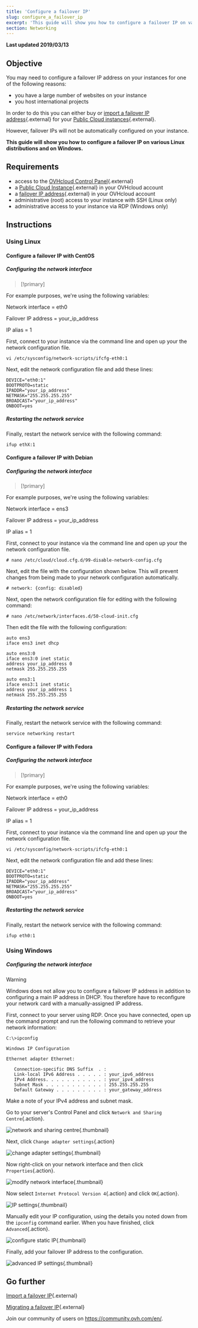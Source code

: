 ```yaml
---
title: 'Configure a failover IP'
slug: configure_a_failover_ip
excerpt: 'This guide will show you how to configure a failover IP on various Linux distributions and on Windows'
section: Networking
---
```


**Last updated 2019/03/13**

## Objective

You may need to configure a failover IP address on your instances for one of the following reasons:

* you have a large number of websites on your instance
* you host international projects

In order to do this you can either buy or [import a failover IP address](../import_a_failover_ip/){.external} for your [Public Cloud instances](https://www.ovh.com/asia/public-cloud/instances/){.external}.

However, failover IPs will not be automatically configured on your instance.

**This guide will show you how to configure a failover IP on various Linux distributions and on Windows.**

## Requirements

* access to the [OVHcloud Control Panel](https://ca.ovh.com/auth/?action=gotomanager){.external}
* a [Public Cloud Instance](https://www.ovh.com/asia/public-cloud/instances/){.external} in your OVHcloud account
* a [failover IP address](https://www.ovh.com/asia/dedicated-servers/ip_failover.xml){.external} in your OVHcloud account
* administrative (root) access to your instance with SSH (Linux only)
* administrative access to your instance via RDP (Windows only)

## Instructions

### Using Linux

#### Configure a failover IP with CentOS

##### Configuring the network interface

> [!primary]
>
For example purposes, we're using the following variables:
>
Network interface = eth0
>
Failover IP address = your_ip_address
>
IP alias = 1
>

First, connect to your instance via the command line and open up your the network configuration file.

```
vi /etc/sysconfig/network-scripts/ifcfg-eth0:1
```

Next, edit the network configuration file and add these lines:

```
DEVICE="eth0:1"
BOOTPROTO=static
IPADDR="your_ip_address"
NETMASK="255.255.255.255"
BROADCAST="your_ip_address"
ONBOOT=yes
```

##### Restarting the network service

Finally, restart the network service with the following command:

```
ifup ethX:1
```

#### Configure a failover IP with Debian

##### Configuring the network interface

> [!primary]
>
For example purposes, we're using the following variables:
>
Network interface = ens3
>
Failover IP address = your_ip_address
>
IP alias = 1
>

First, connect to your instance via the command line and open up your the network configuration file.

```
# nano /etc/cloud/cloud.cfg.d/99-disable-network-config.cfg
```

Next, edit the file with the configuration shown below. This will prevent changes from being made to your network configuration automatically.

```
# network: {config: disabled}
```

Next, open the network configuration file for editing with the following command:

```
# nano /etc/network/interfaces.d/50-cloud-init.cfg
```

Then edit the file with the following configuration:

```
auto ens3
iface ens3 inet dhcp

auto ens3:0
iface ens3:0 inet static
address your_ip_address 0
netmask 255.255.255.255

auto ens3:1
iface ens3:1 inet static
address your_ip_address 1
netmask 255.255.255.255
```

##### Restarting the network service

Finally, restart the network service with the following command:

```
service networking restart
```

#### Configure a failover IP with Fedora

##### Configuring the network interface

> [!primary]
>
For example purposes, we're using the following variables:
>
Network interface = eth0
>
Failover IP address = your_ip_address
>
IP alias = 1
>

First, connect to your instance via the command line and open up your the network configuration file.

```
vi /etc/sysconfig/network-scripts/ifcfg-eth0:1
```

Next, edit the network configuration file and add these lines:

```
DEVICE="eth0:1"
BOOTPROTO=static
IPADDR="your_ip_address"
NETMASK="255.255.255.255"
BROADCAST="your_ip_address"
ONBOOT=yes
```

##### Restarting the network service

Finally, restart the network service with the following command:

```
ifup eth0:1
```

### Using Windows

##### Configuring the network interface

> [!warning]
>
Windows does not allow you to configure a failover IP address in addition to configuring a main IP address in DHCP. You therefore have to reconfigure your network card with a manually-assigned IP address.
>

First, connect to your server using RDP. Once you have connected, open up the command prompt and run the following command to retrieve your network information:

```
C:\>ipconfig

Windows IP Configuration

Ethernet adapter Ethernet:

   Connection-specific DNS Suffix  . : 
   Link-local IPv6 Address . . . . . : your_ipv6_address
   IPv4 Address. . . . . . . . . . . : your_ipv4_address
   Subnet Mask . . . . . . . . . . . : 255.255.255.255
   Default Gateway . . . . . . . . . : your_gateway_address
```
Make a note of your IPv4 address and subnet mask.

Go to your server's Control Panel and click `Network and Sharing Centre`{.action}.

![network and sharing centre](images/network-and-sharing-centre.jpg){.thumbnail}

Next, click `Change adapter settings`{.action}

![change adapter settings](images/adapter-settings.jpg){.thumbnail}

Now right-click on your network interface and then click `Properties`{.action}.

![modify network interface](images/network-interface.jpg){.thumbnail}

Now select `Internet Protocol Version 4`{.action} and click `OK`{.action}.

![IP settings](images/ip-settings.jpg){.thumbnail}

Manually edit your IP configuration, using the details you noted down from the `ipconfig` command earlier. When you have finished, click `Advanced`{.action}.

![configure static IP](images/static-ip.jpg){.thumbnail}

Finally, add your failover IP address to the configuration.

![advanced IP settings](images/advanced-ip-settings.jpg){.thumbnail}

## Go further

[Import a failover IP](../import_a_failover_ip/){.external}

[Migrating a failover IP](../migrating_a_failover_ip/){.external}

Join our community of users on <https://community.ovh.com/en/>.
